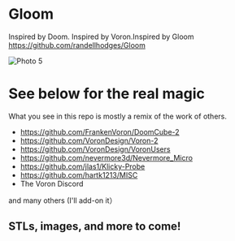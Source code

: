 # Gloom
Inspired by Doom. Inspired by Voron.Inspired by Gloom
https://github.com/randellhodges/Gloom

![Photo 5](Images/exploded.png?raw=true "Photo 5")



# See below for the real magic
What you see in this repo is mostly a remix of the work of others.

- https://github.com/FrankenVoron/DoomCube-2
- https://github.com/VoronDesign/Voron-2
- https://github.com/VoronDesign/VoronUsers
- https://github.com/nevermore3d/Nevermore_Micro
- https://github.com/jlas1/Klicky-Probe
- https://github.com/hartk1213/MISC
- The Voron Discord

and many others (I'll add-on it）

## STLs, images, and more to come!
